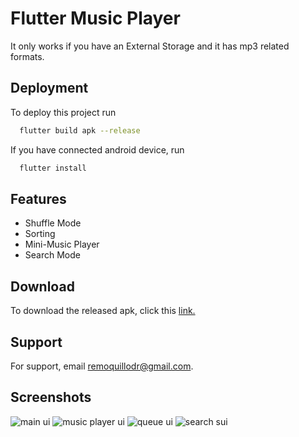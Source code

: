 
# Flutter Music Player

It only works if you have an External Storage and it has mp3 related formats.



## Deployment

To deploy this project run

```bash
  flutter build apk --release
```


If you have connected android device, run

```bash
  flutter install
```



## Features

- Shuffle Mode
- Sorting
- Mini-Music Player
- Search Mode


## Download

To download the released apk, click this [link.](https://drive.google.com/file/d/1URJcJvi9mtTPu6hBYv_KtIy1q3R5ElT6/view?usp=sharing)



## Support

For support, email remoquillodr@gmail.com.


## Screenshots

![main ui](https://github.com/danielremoquillo/screenshots/blob/main/flutter-music-player/main.png)
![music player ui](https://github.com/danielremoquillo/screenshots/blob/main/flutter-music-player/music_player.png)
![queue ui](https://github.com/danielremoquillo/screenshots/blob/main/flutter-music-player/queue.png)
![search sui](https://github.com/danielremoquillo/screenshots/blob/main/flutter-music-player/search.png)

